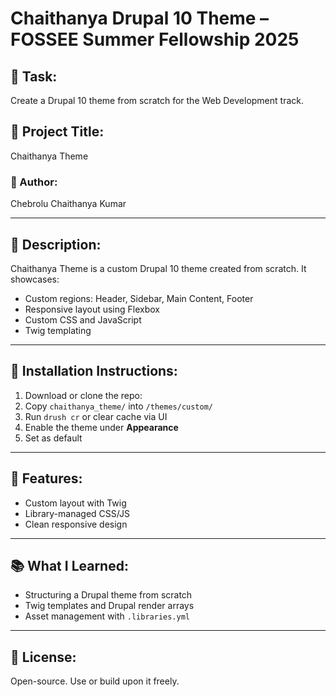 # Chaithanya Drupal 10 Theme – FOSSEE Summer Fellowship 2025

## 📌 Task:
Create a Drupal 10 theme from scratch for the Web Development track.

## 🎯 Project Title:
Chaithanya Theme

### 👤 Author:
Chebrolu Chaithanya Kumar

---

## 📝 Description:
Chaithanya Theme is a custom Drupal 10 theme created from scratch. It showcases:

- Custom regions: Header, Sidebar, Main Content, Footer
- Responsive layout using Flexbox
- Custom CSS and JavaScript
- Twig templating

---

## 🚀 Installation Instructions:
1. Download or clone the repo:
2. Copy `chaithanya_theme/` into `/themes/custom/`
3. Run `drush cr` or clear cache via UI
4. Enable the theme under **Appearance**
5. Set as default

---

## 🔧 Features:
- Custom layout with Twig
- Library-managed CSS/JS
- Clean responsive design

---

## 📚 What I Learned:
- Structuring a Drupal theme from scratch
- Twig templates and Drupal render arrays
- Asset management with `.libraries.yml`

---

## 🪪 License:
Open-source. Use or build upon it freely.
